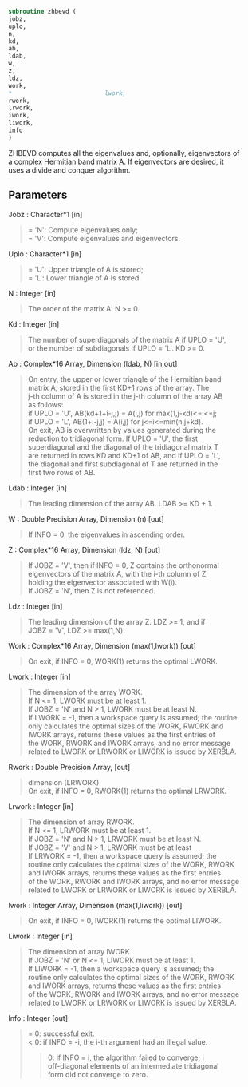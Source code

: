 ```fortran  
subroutine zhbevd (  
jobz,  
uplo,  
n,  
kd,  
ab,  
ldab,  
w,  
z,  
ldz,  
work,  
*                          lwork,  
rwork,  
lrwork,  
iwork,  
liwork,  
info  
)  
```  
  
ZHBEVD computes all the eigenvalues and, optionally, eigenvectors of  
a complex Hermitian band matrix A.  If eigenvectors are desired, it  
uses a divide and conquer algorithm.  
  
  
## Parameters  
Jobz : Character*1 [in]  
> = 'N':  Compute eigenvalues only;  
> = 'V':  Compute eigenvalues and eigenvectors.  
  
Uplo : Character*1 [in]  
> = 'U':  Upper triangle of A is stored;  
> = 'L':  Lower triangle of A is stored.  
  
N : Integer [in]  
> The order of the matrix A.  N >= 0.  
  
Kd : Integer [in]  
> The number of superdiagonals of the matrix A if UPLO = 'U',  
> or the number of subdiagonals if UPLO = 'L'.  KD >= 0.  
  
Ab : Complex*16 Array, Dimension (ldab, N) [in,out]  
> On entry, the upper or lower triangle of the Hermitian band  
> matrix A, stored in the first KD+1 rows of the array.  The  
> j-th column of A is stored in the j-th column of the array AB  
> as follows:  
> if UPLO = 'U', AB(kd+1+i-j,j) = A(i,j) for max(1,j-kd)<=i<=j;  
> if UPLO = 'L', AB(1+i-j,j)    = A(i,j) for j<=i<=min(n,j+kd).  
> On exit, AB is overwritten by values generated during the  
> reduction to tridiagonal form.  If UPLO = 'U', the first  
> superdiagonal and the diagonal of the tridiagonal matrix T  
> are returned in rows KD and KD+1 of AB, and if UPLO = 'L',  
> the diagonal and first subdiagonal of T are returned in the  
> first two rows of AB.  
  
Ldab : Integer [in]  
> The leading dimension of the array AB.  LDAB >= KD + 1.  
  
W : Double Precision Array, Dimension (n) [out]  
> If INFO = 0, the eigenvalues in ascending order.  
  
Z : Complex*16 Array, Dimension (ldz, N) [out]  
> If JOBZ = 'V', then if INFO = 0, Z contains the orthonormal  
> eigenvectors of the matrix A, with the i-th column of Z  
> holding the eigenvector associated with W(i).  
> If JOBZ = 'N', then Z is not referenced.  
  
Ldz : Integer [in]  
> The leading dimension of the array Z.  LDZ >= 1, and if  
> JOBZ = 'V', LDZ >= max(1,N).  
  
Work : Complex*16 Array, Dimension (max(1,lwork)) [out]  
> On exit, if INFO = 0, WORK(1) returns the optimal LWORK.  
  
Lwork : Integer [in]  
> The dimension of the array WORK.  
> If N <= 1,               LWORK must be at least 1.  
> If JOBZ = 'N' and N > 1, LWORK must be at least N.  
> If LWORK = -1, then a workspace query is assumed; the routine  
> only calculates the optimal sizes of the WORK, RWORK and  
> IWORK arrays, returns these values as the first entries of  
> the WORK, RWORK and IWORK arrays, and no error message  
> related to LWORK or LRWORK or LIWORK is issued by XERBLA.  
  
Rwork : Double Precision Array, [out]  
> dimension (LRWORK)  
> On exit, if INFO = 0, RWORK(1) returns the optimal LRWORK.  
  
Lrwork : Integer [in]  
> The dimension of array RWORK.  
> If N <= 1,               LRWORK must be at least 1.  
> If JOBZ = 'N' and N > 1, LRWORK must be at least N.  
> If JOBZ = 'V' and N > 1, LRWORK must be at least  
> If LRWORK = -1, then a workspace query is assumed; the  
> routine only calculates the optimal sizes of the WORK, RWORK  
> and IWORK arrays, returns these values as the first entries  
> of the WORK, RWORK and IWORK arrays, and no error message  
> related to LWORK or LRWORK or LIWORK is issued by XERBLA.  
  
Iwork : Integer Array, Dimension (max(1,liwork)) [out]  
> On exit, if INFO = 0, IWORK(1) returns the optimal LIWORK.  
  
Liwork : Integer [in]  
> The dimension of array IWORK.  
> If JOBZ = 'N' or N <= 1, LIWORK must be at least 1.  
> If LIWORK = -1, then a workspace query is assumed; the  
> routine only calculates the optimal sizes of the WORK, RWORK  
> and IWORK arrays, returns these values as the first entries  
> of the WORK, RWORK and IWORK arrays, and no error message  
> related to LWORK or LRWORK or LIWORK is issued by XERBLA.  
  
Info : Integer [out]  
> = 0:  successful exit.  
> < 0:  if INFO = -i, the i-th argument had an illegal value.  
> > 0:  if INFO = i, the algorithm failed to converge; i  
> off-diagonal elements of an intermediate tridiagonal  
> form did not converge to zero.  
  

